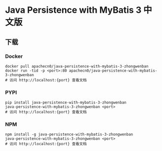 # Java Persistence with MyBatis 3 中文版

## 下载

### Docker

```
docker pull apachecn0/java-persistence-with-mybatis-3-zhongwenban
docker run -tid -p <port>:80 apachecn0/java-persistence-with-mybatis-3-zhongwenban
# 访问 http://localhost:{port} 查看文档
```

### PYPI

```
pip install java-persistence-with-mybatis-3-zhongwenban
java-persistence-with-mybatis-3-zhongwenban <port>
# 访问 http://localhost:{port} 查看文档
```

### NPM

```
npm install -g java-persistence-with-mybatis-3-zhongwenban
java-persistence-with-mybatis-3-zhongwenban <port>
# 访问 http://localhost:{port} 查看文档
```
